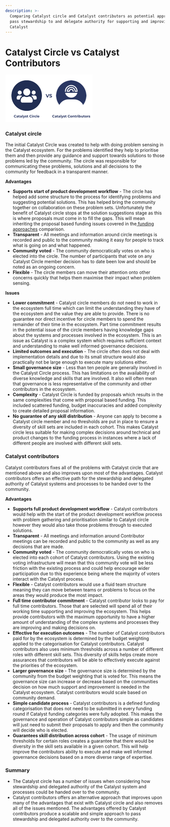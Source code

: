 ```yaml
---
description: >-
  Comparing Catalyst circle and Catalyst contributors as potential approaches to
  pass stewardship to and delegate authority for supporting and improving
  Catalyst
---
```


# Catalyst Circle vs Catalyst Contributors

![](../.gitbook/assets/catalyst-circle-catalyst-contributors.png)

### Catalyst circle

The initial Catalyst Circle was created to help with doing problem sensing in the Catalyst ecosystem. For the problems identified they help to prioritise them and then provide any guidance and support towards solutions to those problems led by the community. The circle was responsible for communicating these problems, solutions and all decisions to the community for feedback in a transparent manner.



**Advantages**

* **Supports start of product development workflow** - The circle has helped add some structure to the process for identifying problems and suggesting potential solutions. This has helped bring the community together on collaboration on these problem sets. Unfortunately the benefit of Catalyst circle stops at the solution suggestions stage as this is where proposals must come in to fill the gaps. This will mean inheriting the proposal based funding issues covered in the[ funding approaches](../catalyst-funding-process/funding-approaches.md) comparison.
* **Transparent** - All meetings and information around circle meetings is recorded and public to the community making it easy for people to track what is going on and what happened.
* **Community voted** - The community democratically votes on who is elected into the circle. The number of participants that vote on any Catalyst Circle member decision has to date been low and should be noted as an ongoing concern.
* **Flexible** - The circle members can move their attention onto other concerns quickly that helps them maximise their impact when problem sensing.



**Issues**

* **Lower commitment** - Catalyst circle members do not need to work in the ecosystem full time which can limit the understanding they have of the ecosystem and the value they are able to provide. There is no guarantee nor direct incentive for circle members to spend the remainder of their time in the ecosystem. Part time commitment results in the potential issue of the circle members having knowledge gaps about the systems and processes involved in the ecosystem. This is an issue as Catalyst is a complex system which requires sufficient context and understanding to make well informed governance decisions.
* **Limited outcomes and execution** - The circle often does not deal with implementation details and due to its small structure would also practically not be large enough to execute many solutions either.
* **Small governance size** - Less than ten people are generally involved in the Catalyst Circle process. This has limitations on the availability of diverse knowledge and skills that are involved. It also will often mean that governance is less representative of the community and other contributors in the ecosystem.
* **Complexity** - Catalyst Circle is funded by proposals which results in the same complexities that come with proposal based funding. This included scattered funding, budget inaccuracies and added complexity to create detailed proposal information.
* **No guarantee of any skill distribution** - Anyone can apply to become a Catalyst circle member and no thresholds are put in place to ensure a diversity of skill sets are included in each cohort. This makes Catalyst circle less suitable for making complex decisions around technical and product changes to the funding process in instances where a lack of different people are involved with different skill sets.



### Catalyst contributors

Catalyst contributors fixes all of the problems with Catalyst circle that are mentioned above and also improves upon most of the advantages. Catalyst contributors offers an effective path for the stewardship and delegated authority of Catalyst systems and processes to be handed over to the community.



**Advantages**

* **Supports full product development workflow** - Catalyst contributors would help with the start of the product development workflow process with problem gathering and prioritisation similar to Catalyst circle however they would also take those problems through to executed solutions.
* **Transparent** - All meetings and information around Contributor meetings can be recorded and public to the community as well as any decisions that are made.
* **Community voted** - The community democratically votes on who is elected into each cohort of Catalyst contributors. Using the existing voting infrastructure will mean that this community vote will be less friction with the existing process and could help encourage wider participation due to this experience being where the majority of voters interact with the Catalyst process.
* **Flexible** - Catalyst contributors would use a fluid team structure meaning they can move between teams or problems to focus on the areas they would produce the most impact.
* **Full time contributor commitment** - Catalyst contributor looks to pay for full time contributors. Those that are selected will spend all of their working time supporting and improving the ecosystem. This helps provide contributors with the maximum opportunity to have a higher amount of understanding of the complex systems and processes they are improving and making decisions on.
* **Effective for execution outcomes** - The number of Catalyst contributors paid for by the ecosystem is determined by the budget weighting applied to the categorisation for Catalyst contributors. Catalyst contributors also uses minimum thresholds across a number of different roles with different skill sets. This diversity of skills helps create more assurances that contributors will be able to effectively execute against the priorities of the ecosystem.
* **Larger governance size** - The governance size is determined by the community from the budget weighting that is voted for. This means the governance size can increase or decrease based on the communities decision on how much support and improvement is needed in the Catalyst ecosystem. Catalyst contributors would scale based on community demand.
* **Simple candidate process** - Catalyst contributors is a defined funding categorisation that does not need to be submitted in every funding round if Catalyst funding categories were fully adopted. This makes the governance and operation of Catalyst contributors simple as candidates will just need to submit their proposals to apply and then the community will decide who is elected.
* **Guarantees skill distribution across cohort** - The usage of minimum thresholds for certain roles creates a guarantee that there would be diversity in the skill sets available in a given cohort. This will help improve the contributors ability to execute and make well informed governance decisions based on a more diverse range of expertise.



### **Summary**

* The Catalyst circle has a number of issues when considering how stewardship and delegated authority of the Catalyst system and processes could be handed over to the community.
* Catalyst contributors offers an alternative approach that improves upon many of the advantages that exist with Catalyst circle and also removes all of the issues mentioned. The advantages offered by Catalyst contributors produce a scalable and simple approach to pass stewardship and delegated authority over to the community.
